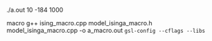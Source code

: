 ./a.out 10 -184 1000


macro
g++ ising_macro.cpp model_isinga_macro.h model_isinga_macro.cpp -o a_macro.out `gsl-config --cflags --libs`